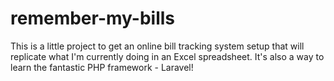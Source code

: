 # remember-my-bills
This is a little project to get an online bill tracking system setup that will replicate what I'm currently doing in an Excel spreadsheet. It's also a way to learn the fantastic PHP framework - Laravel!
